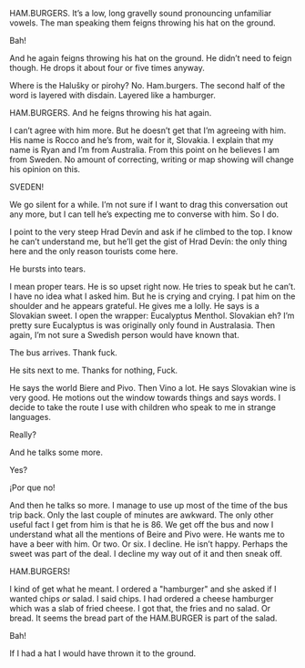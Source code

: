 HAM.BURGERS. It’s a low, long gravelly sound pronouncing unfamiliar vowels.  The man speaking them feigns throwing his hat on the ground.

Bah! 

And he again feigns throwing his hat on the ground. He didn’t need to feign though. He drops it about four or five times anyway.

Where is the Halušky or pirohy? No. Ham.burgers. The second half of the word is layered with disdain. Layered like a hamburger.

HAM.BURGERS. And he feigns throwing his hat again.

I can’t agree with him more. But he doesn’t get that I’m agreeing with him. His name is Rocco and he’s from, wait for it, Slovakia. I explain that my name is Ryan and I’m from Australia. From this point on he believes I am from Sweden. No amount of correcting, writing or map showing will change his opinion on this. 

SVEDEN!

We go silent for a while. I’m not sure if I want to drag this conversation out any more, but I can tell he’s expecting me to converse with him. So I do.

I point to the very steep Hrad Devín and ask if he climbed to the top. I know he can’t understand me, but he’ll get the gist of Hrad Devín: the only thing here and the only reason tourists come here.

He bursts into tears. 

I mean proper tears. He is so upset right now. He tries to speak but he can’t. I have no idea what I asked him. But he is crying and crying. I pat him on the shoulder and he appears grateful. He gives me a lolly. He says is a Slovakian sweet. I open the wrapper: Eucalyptus Menthol. Slovakian eh? I’m pretty sure Eucalyptus is was originally only found in Australasia. Then again, I’m not sure a Swedish person would have known that. 

The bus arrives. Thank fuck.

He sits next to me. Thanks for nothing, Fuck.

He says the world Biere and Pivo. Then Vino a lot. He says Slovakian wine is very good. He motions out the window towards things and says words. I decide to take the route I use with children who speak to me in strange languages. 

Really?

And he talks some more.

Yes?

¡Por que no! 

And then he talks so more. I manage to use up most of the time of the bus trip back. Only the last couple of minutes are awkward.  The only other useful fact I get from him is that he is 86. We get off the bus and now I understand what all the mentions of Beire and Pivo were. He wants me to have a beer with him. Or two. Or six. I decline. He isn’t happy. Perhaps the sweet was part of the deal. I decline my way out of it and then sneak off. 

HAM.BURGERS!

I kind of get what he meant. I ordered a "hamburger" and she asked if I wanted chips *or* salad. I said chips. I had ordered a cheese hamburger which was a slab of fried cheese. I got that, the fries and no salad. Or bread. It seems the bread part of the HAM.BURGER is part of the salad.

Bah!

If I had a hat I would have thrown it to the ground.